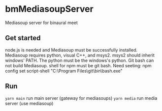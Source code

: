 # bmMediasoupServer
Mediasoup server for binaural meet

## Get started
node.js is needed and Mediasoup must be successfully installed.
Mediasoup requires python, visual C++, and msys2. msys2 should inherit windows' PATH. The python must be the windows's python. Git bash can not build Mediasoup.
shell for npm must be git bash. Need seeting:  npm config set script-shell "C:\\Program Files\\git\\bin\\bash.exe"

## Run
`yarn main`  run main server  (gateway for mediasoups)
`yarn media` run media server (use mediasoup)

